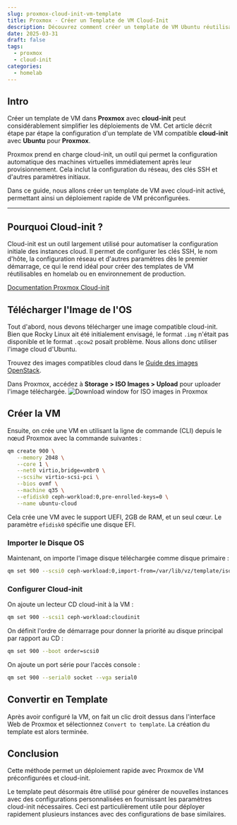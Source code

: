 ```yaml
---
slug: proxmox-cloud-init-vm-template
title: Proxmox - Créer un Template de VM Cloud-Init
description: Découvrez comment créer un template de VM Ubuntu réutilisable avec cloud-init dans Proxmox pour accélérer et simplifier le déploiement de machines virtuelles.
date: 2025-03-31
draft: false
tags:
  - proxmox
  - cloud-init
categories:
  - homelab
---
```

## Intro

Créer un template de VM dans **Proxmox** avec **cloud-init** peut considérablement simplifier les déploiements de VM. Cet article décrit étape par étape la configuration d'un template de VM compatible **cloud-init** avec **Ubuntu** pour **Proxmox**.

Proxmox prend en charge cloud-init, un outil qui permet la configuration automatique des machines virtuelles immédiatement après leur provisionnement. Cela inclut la configuration du réseau, des clés SSH et d'autres paramètres initiaux.

Dans ce guide, nous allons créer un template de VM avec cloud-init activé, permettant ainsi un déploiement rapide de VM préconfigurées.

---
## Pourquoi Cloud-init ?

Cloud-init est un outil largement utilisé pour automatiser la configuration initiale des instances cloud. Il permet de configurer les clés SSH, le nom d'hôte, la configuration réseau et d'autres paramètres dès le premier démarrage, ce qui le rend idéal pour créer des templates de VM réutilisables en homelab ou en environnement de production.

[Documentation Proxmox Cloud-init](https://pve.proxmox.com/wiki/Cloud-Init_Support)

## Télécharger l'Image de l'OS

Tout d'abord, nous devons télécharger une image compatible cloud-init. Bien que Rocky Linux ait été initialement envisagé, le format `.img` n'était pas disponible et le format `.qcow2` posait problème. Nous allons donc utiliser l'image cloud d'Ubuntu.

Trouvez des images compatibles cloud dans le [Guide des images OpenStack](https://docs.openstack.org/image-guide/obtain-images.html).

Dans Proxmox, accédez à **Storage > ISO Images > Upload** pour uploader l'image téléchargée.
![Download window for ISO images in Proxmox](img/proxmox-download-iso-img.png)
## Créer la VM

Ensuite, on crée une VM en utilisant la ligne de commande (CLI) depuis le nœud Proxmox avec la commande suivantes :

```bash
qm create 900 \
   --memory 2048 \
   --core 1 \
   --net0 virtio,bridge=vmbr0 \
   --scsihw virtio-scsi-pci \
   --bios ovmf \
   --machine q35 \
   --efidisk0 ceph-workload:0,pre-enrolled-keys=0 \
   --name ubuntu-cloud
```

Cela crée une VM avec le support UEFI, 2GB de RAM, et un seul cœur. Le paramètre `efidisk0` spécifie une disque EFI.

### Importer le Disque OS

Maintenant, on importe l'image disque téléchargée comme disque primaire :

```bash
qm set 900 --scsi0 ceph-workload:0,import-from=/var/lib/vz/template/iso/noble-server-cloudimg-amd64.img
```

### Configurer Cloud-init

On ajoute un lecteur CD cloud-init à la VM : 

```bash
qm set 900 --scsi1 ceph-workload:cloudinit
```

On définit l'ordre de démarrage pour donner la priorité au disque principal par rapport au CD :

```bash
qm set 900 --boot order=scsi0
```

On ajoute un port série pour l'accès console :

```bash
qm set 900 --serial0 socket --vga serial0
```

## Convertir en Template

Après avoir configuré la VM, on fait un clic droit dessus dans l'interface Web de Proxmox et sélectionnez `Convert to template`. La création du template est alors terminée.

## Conclusion

Cette méthode permet un déploiement rapide avec Proxmox de VM préconfigurées et cloud-init.

Le template peut désormais être utilisé pour générer de nouvelles instances avec des configurations personnalisées en fournissant les paramètres cloud-init nécessaires. Ceci est particulièrement utile pour déployer rapidement plusieurs instances avec des configurations de base similaires.